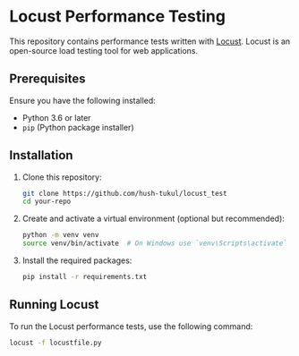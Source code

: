 # Locust Performance Testing

This repository contains performance tests written with [Locust](https://locust.io/). Locust is an open-source load testing tool for web applications.

## Prerequisites

Ensure you have the following installed:

- Python 3.6 or later
- `pip` (Python package installer)

## Installation

1. Clone this repository:

    ```bash
    git clone https://github.com/hush-tukul/locust_test
    cd your-repo
    ```

2. Create and activate a virtual environment (optional but recommended):

    ```bash
    python -m venv venv
    source venv/bin/activate  # On Windows use `venv\Scripts\activate`
    ```

3. Install the required packages:

    ```bash
    pip install -r requirements.txt
    ```

## Running Locust

To run the Locust performance tests, use the following command:

```bash
locust -f locustfile.py
